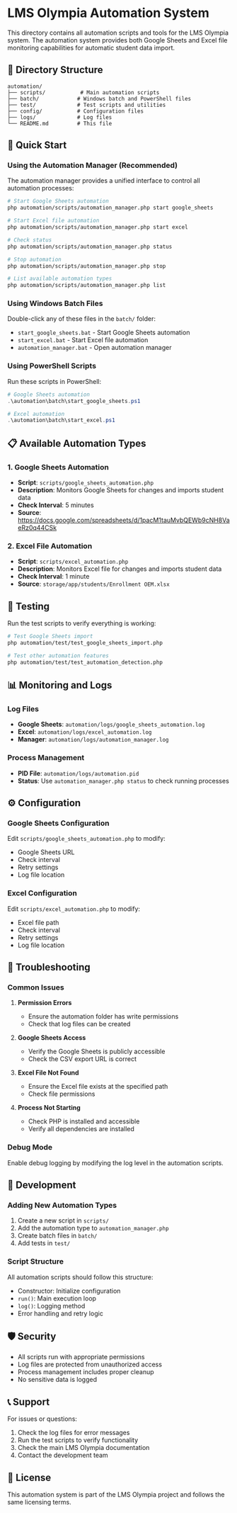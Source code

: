 # LMS Olympia Automation System

This directory contains all automation scripts and tools for the LMS Olympia system. The automation system provides both Google Sheets and Excel file monitoring capabilities for automatic student data import.

## 📁 Directory Structure

```
automation/
├── scripts/           # Main automation scripts
├── batch/            # Windows batch and PowerShell files
├── test/             # Test scripts and utilities
├── config/           # Configuration files
├── logs/             # Log files
└── README.md         # This file
```

## 🚀 Quick Start

### Using the Automation Manager (Recommended)

The automation manager provides a unified interface to control all automation processes:

```bash
# Start Google Sheets automation
php automation/scripts/automation_manager.php start google_sheets

# Start Excel file automation
php automation/scripts/automation_manager.php start excel

# Check status
php automation/scripts/automation_manager.php status

# Stop automation
php automation/scripts/automation_manager.php stop

# List available automation types
php automation/scripts/automation_manager.php list
```

### Using Windows Batch Files

Double-click any of these files in the `batch/` folder:

- `start_google_sheets.bat` - Start Google Sheets automation
- `start_excel.bat` - Start Excel file automation
- `automation_manager.bat` - Open automation manager

### Using PowerShell Scripts

Run these scripts in PowerShell:

```powershell
# Google Sheets automation
.\automation\batch\start_google_sheets.ps1

# Excel automation
.\automation\batch\start_excel.ps1
```

## 📋 Available Automation Types

### 1. Google Sheets Automation
- **Script**: `scripts/google_sheets_automation.php`
- **Description**: Monitors Google Sheets for changes and imports student data
- **Check Interval**: 5 minutes
- **Source**: https://docs.google.com/spreadsheets/d/1pacM1tauMvbQEWb9cNH8VaeRz0q44CSk

### 2. Excel File Automation
- **Script**: `scripts/excel_automation.php`
- **Description**: Monitors Excel file for changes and imports student data
- **Check Interval**: 1 minute
- **Source**: `storage/app/students/Enrollment OEM.xlsx`

## 🧪 Testing

Run the test scripts to verify everything is working:

```bash
# Test Google Sheets import
php automation/test/test_google_sheets_import.php

# Test other automation features
php automation/test/test_automation_detection.php
```

## 📊 Monitoring and Logs

### Log Files
- **Google Sheets**: `automation/logs/google_sheets_automation.log`
- **Excel**: `automation/logs/excel_automation.log`
- **Manager**: `automation/logs/automation_manager.log`

### Process Management
- **PID File**: `automation/logs/automation.pid`
- **Status**: Use `automation_manager.php status` to check running processes

## ⚙️ Configuration

### Google Sheets Configuration
Edit `scripts/google_sheets_automation.php` to modify:
- Google Sheets URL
- Check interval
- Retry settings
- Log file location

### Excel Configuration
Edit `scripts/excel_automation.php` to modify:
- Excel file path
- Check interval
- Retry settings
- Log file location

## 🔧 Troubleshooting

### Common Issues

1. **Permission Errors**
   - Ensure the automation folder has write permissions
   - Check that log files can be created

2. **Google Sheets Access**
   - Verify the Google Sheets is publicly accessible
   - Check the CSV export URL is correct

3. **Excel File Not Found**
   - Ensure the Excel file exists at the specified path
   - Check file permissions

4. **Process Not Starting**
   - Check PHP is installed and accessible
   - Verify all dependencies are installed

### Debug Mode

Enable debug logging by modifying the log level in the automation scripts.

## 📝 Development

### Adding New Automation Types

1. Create a new script in `scripts/`
2. Add the automation type to `automation_manager.php`
3. Create batch files in `batch/`
4. Add tests in `test/`

### Script Structure

All automation scripts should follow this structure:
- Constructor: Initialize configuration
- `run()`: Main execution loop
- `log()`: Logging method
- Error handling and retry logic

## 🛡️ Security

- All scripts run with appropriate permissions
- Log files are protected from unauthorized access
- Process management includes proper cleanup
- No sensitive data is logged

## 📞 Support

For issues or questions:
1. Check the log files for error messages
2. Run the test scripts to verify functionality
3. Check the main LMS Olympia documentation
4. Contact the development team

## 📄 License

This automation system is part of the LMS Olympia project and follows the same licensing terms.


